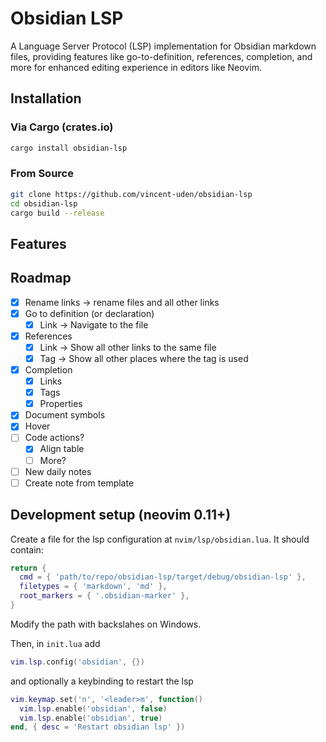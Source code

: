 # Obsidian LSP

A Language Server Protocol (LSP) implementation for Obsidian markdown files, providing features like go-to-definition, references, completion, and more for enhanced editing experience in editors like Neovim.

## Installation

### Via Cargo (crates.io)
```bash
cargo install obsidian-lsp
```

### From Source
```bash
git clone https://github.com/vincent-uden/obsidian-lsp
cd obsidian-lsp
cargo build --release
```

## Features

## Roadmap
- [x] Rename links -> rename files and all other links
- [x] Go to definition (or declaration)
    - [x] Link -> Navigate to the file
- [x] References
    - [x] Link -> Show all other links to the same file
    - [x] Tag -> Show all other places where the tag is used
- [x] Completion
    - [x] Links
    - [x] Tags
    - [x] Properties
- [x] Document symbols
- [x] Hover
- [ ] Code actions?
    - [x] Align table
    - [ ] More?
- [ ] New daily notes
- [ ] Create note from template

## Development setup (neovim 0.11+)
Create a file for the lsp configuration at `nvim/lsp/obsidian.lua`. It should contain:
```lua
return {
  cmd = { 'path/to/repo/obsidian-lsp/target/debug/obsidian-lsp' },
  filetypes = { 'markdown', 'md' },
  root_markers = { '.obsidian-marker' },
}
```
Modify the path with backslahes on Windows.

Then, in `init.lua` add
```lua
vim.lsp.config('obsidian', {})
```
and optionally a keybinding to restart the lsp
```lua
vim.keymap.set('n', '<leader>m', function()
  vim.lsp.enable('obsidian', false)
  vim.lsp.enable('obsidian', true)
end, { desc = 'Restart obsidian lsp' })
```

